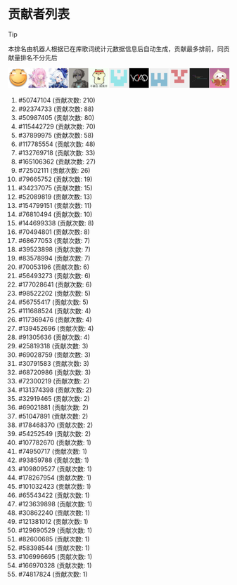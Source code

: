 # 贡献者列表

> [!TIP]
> 本排名由机器人根据已在库歌词统计元数据信息后自动生成，贡献最多排前，同贡献量排名不分先后

![贡献者头像画廊](./CONTRIBUTORS.svg)

1. #50747104 (贡献次数: 210)
2. #92374733 (贡献次数: 88)
3. #50987405 (贡献次数: 80)
4. #115442729 (贡献次数: 70)
5. #37899975 (贡献次数: 58)
6. #117785554 (贡献次数: 48)
7. #132769718 (贡献次数: 33)
8. #165106362 (贡献次数: 27)
9. #72502111 (贡献次数: 26)
10. #79665752 (贡献次数: 19)
11. #34237075 (贡献次数: 15)
12. #52089819 (贡献次数: 13)
13. #154799151 (贡献次数: 11)
14. #76810494 (贡献次数: 10)
15. #144699338 (贡献次数: 8)
16. #70494801 (贡献次数: 8)
17. #68677053 (贡献次数: 7)
18. #39523898 (贡献次数: 7)
19. #83578994 (贡献次数: 7)
20. #70053196 (贡献次数: 6)
21. #56493273 (贡献次数: 6)
22. #177028641 (贡献次数: 6)
23. #98522202 (贡献次数: 5)
24. #56755417 (贡献次数: 5)
25. #111688524 (贡献次数: 4)
26. #117369476 (贡献次数: 4)
27. #139452696 (贡献次数: 4)
28. #91305636 (贡献次数: 4)
29. #25819318 (贡献次数: 3)
30. #69028759 (贡献次数: 3)
31. #30791583 (贡献次数: 3)
32. #68720986 (贡献次数: 3)
33. #72300219 (贡献次数: 2)
34. #131374398 (贡献次数: 2)
35. #32919465 (贡献次数: 2)
36. #69021881 (贡献次数: 2)
37. #51047891 (贡献次数: 2)
38. #178468370 (贡献次数: 2)
39. #54252549 (贡献次数: 2)
40. #107782670 (贡献次数: 1)
41. #74950717 (贡献次数: 1)
42. #93859788 (贡献次数: 1)
43. #109809527 (贡献次数: 1)
44. #178267954 (贡献次数: 1)
45. #101032423 (贡献次数: 1)
46. #65543422 (贡献次数: 1)
47. #123639898 (贡献次数: 1)
48. #30862240 (贡献次数: 1)
49. #121381012 (贡献次数: 1)
50. #129690529 (贡献次数: 1)
51. #82600685 (贡献次数: 1)
52. #58398544 (贡献次数: 1)
53. #106996695 (贡献次数: 1)
54. #166970328 (贡献次数: 1)
55. #74817824 (贡献次数: 1)
